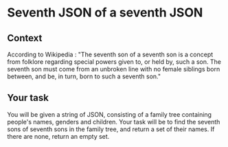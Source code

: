 # Seventh JSON of a seventh JSON

## Context
According to Wikipedia : "The seventh son of a seventh son is a concept from folklore regarding special powers given to,
or held by, such a son. The seventh son must come from an unbroken line with no female siblings born between, and be,
in turn, born to such a seventh son."

## Your task

You will be given a string of JSON, consisting of a family tree containing people's names, genders and children.
Your task will be to find the seventh sons of seventh sons in the family tree, and return a set of their names.
If there are none, return an empty set.


